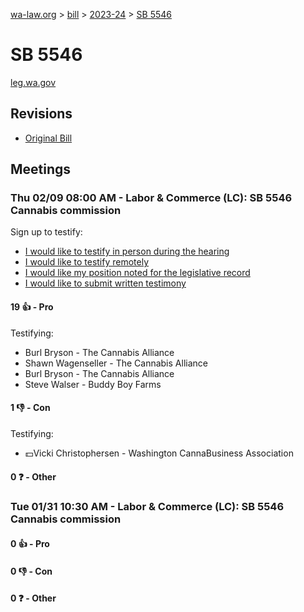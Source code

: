 [wa-law.org](/) > [bill](/bill/) > [2023-24](/bill/2023-24/) > [SB 5546](/bill/2023-24/sb/5546/)

# SB 5546
[leg.wa.gov](https://app.leg.wa.gov/billsummary?BillNumber=5546&Year=2023&Initiative=false)

## Revisions
* [Original Bill](1/)

## Meetings
### Thu 02/09 08:00 AM - Labor & Commerce (LC): SB 5546 Cannabis commission
Sign up to testify:
* [I would like to testify in person during the hearing](https://app.leg.wa.gov/csi/Testifier/Add?chamber=House&mId=30640&aId=150615&caId=21123&tId=1)
* [I would like to testify remotely](https://app.leg.wa.gov/csi/Testifier/Add?chamber=House&mId=30640&aId=150615&caId=21123&tId=2)
* [I would like my position noted for the legislative record](https://app.leg.wa.gov/csi/Testifier/Add?chamber=House&mId=30640&aId=150615&caId=21123&tId=3)
* [I would like to submit written testimony](https://app.leg.wa.gov/csi/Testifier/Add?chamber=House&mId=30640&aId=150615&caId=21123&tId=4)

#### 19 👍 - Pro
Testifying:
* Burl Bryson - The Cannabis Alliance
* Shawn Wagenseller - The Cannabis Alliance
* Burl Bryson - The Cannabis Alliance
* Steve Walser - Buddy Boy Farms

#### 1 👎 - Con
Testifying:
* 💵Vicki Christophersen - Washington CannaBusiness Association

#### 0 ❓ - Other

### Tue 01/31 10:30 AM - Labor & Commerce (LC): SB 5546 Cannabis commission
#### 0 👍 - Pro

#### 0 👎 - Con

#### 0 ❓ - Other
